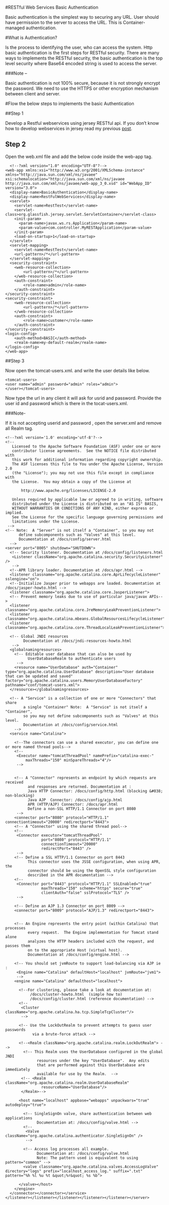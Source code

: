 
#RESTful Web Services Basic Authentication

Basic authentication is the simplest way to securing any URL. User should have permission to the server to access the URL. This is Container-managed authentication.

#What is Authentication?

Is the process to identifying the user, who can access the system. Http basic authentication is the first steps for RESTful security. There are many ways to implements the RESTful security, the basic authentication is the top level security where Base64 encoded string is used to access the server.

###Note –

Basic authentication is not 100% secure, because it is not strongly encrypt the password. We need to use the HTTPS or other encryption mechanism between client and server.

#Flow the below steps to implements the basic Authentication

##Step 1

Develop a Restful webservices using jersey RESTful api. If you don’t know how to develop webservices in jersey read my previous [post](http://javaant.com/restful-web-services-using-jersey/#.VbhuG_mqqkp).

## Step 2

Open the web.xml file and add the below code inside the web-app tag.
```
  <!--?xml version="1.0" encoding="UTF-8"?-->
<web-app xmlns:xsi="http://www.w3.org/2001/XMLSchema-instance" xmlns="http://java.sun.com/xml/ns/javaee" xsi:schemalocation="http://java.sun.com/xml/ns/javaee http://java.sun.com/xml/ns/javaee/web-app_3_0.xsd" id="WebApp_ID" version="3.0">
  <display-name>BasicAuthentication</display-name>
  <display-name>RestFulWebServices</display-name>
  <servlet>
    <servlet-name>RestTest</servlet-name>
    <servlet-class>org.glassfish.jersey.servlet.ServletContainer</servlet-class>
    <init-param>
      <param-name>javax.ws.rs.Application</param-name>
      <param-value>com.controller.MyRESTApplication</param-value>
    </init-param>
    <load-on-startup>1</load-on-startup>
  </servlet>
  <servlet-mapping>
    <servlet-name>RestTest</servlet-name>
    <url-pattern>/*</url-pattern>
  </servlet-mapping>
  <security-constraint>
    <web-resource-collection>
        <url-pattern>/*</url-pattern>
    </web-resource-collection>
    <auth-constraint>
        <role-name>admin</role-name>
    </auth-constraint>
</security-constraint>
<security-constraint>
    <web-resource-collection>
        <url-pattern>/*</url-pattern>
    </web-resource-collection>
    <auth-constraint>
        <role-name>customer</role-name>
    </auth-constraint>
</security-constraint>
<login-config>
    <auth-method>BASIC</auth-method>
    <realm-name>my-default-realm</realm-name>
</login-config>
</web-app>
```

##Step 3

Now open the tomcat-users.xml. and write the user details like below.

```
<tomcat-users>
<user name="admin" password="admin" roles="admin">
</user></tomcat-users>
```

Now type the url in any client it will ask for usrid and password. Provide the user id and password which is there in the tocat-users.xml.

###Note-

If it is not accepting userid and password , open the server.xml and remove all Realm tag.

```
<!--?xml version='1.0' encoding='utf-8'?-->
<!--
   Licensed to the Apache Software Foundation (ASF) under one or more
   contributor license agreements.  See the NOTICE file distributed with
   this work for additional information regarding copyright ownership.
   The ASF licenses this file to You under the Apache License, Version 2.0
   (the "License"); you may not use this file except in compliance with
   the License.  You may obtain a copy of the License at
 
       http://www.apache.org/licenses/LICENSE-2.0
 
   Unless required by applicable law or agreed to in writing, software
   distributed under the License is distributed on an "AS IS" BASIS,
   WITHOUT WARRANTIES OR CONDITIONS OF ANY KIND, either express or implied.
   See the License for the specific language governing permissions and
   limitations under the License.
 -->
<!-- Note:  A "Server" is not itself a "Container", so you may not
      define subcomponents such as "Valves" at this level.
      Documentation at /docs/config/server.html
  -->
<server port="8005" shutdown="SHUTDOWN">
  <!-- Security listener. Documentation at /docs/config/listeners.html
   <Listener className="org.apache.catalina.security.SecurityListener" />
   -->
  <!--APR library loader. Documentation at /docs/apr.html -->
  <listener classname="org.apache.catalina.core.AprLifecycleListener" sslengine="on">
  <!--Initialize Jasper prior to webapps are loaded. Documentation at /docs/jasper-howto.html -->
  <listener classname="org.apache.catalina.core.JasperListener">
  <!-- Prevent memory leaks due to use of particular java/javax APIs-->
  <listener classname="org.apache.catalina.core.JreMemoryLeakPreventionListener">
  <listener classname="org.apache.catalina.mbeans.GlobalResourcesLifecycleListener">
  <listener classname="org.apache.catalina.core.ThreadLocalLeakPreventionListener">

  <!-- Global JNDI resources
        Documentation at /docs/jndi-resources-howto.html
   -->
  <globalnamingresources>
    <!-- Editable user database that can also be used by
          UserDatabaseRealm to authenticate users
     -->
    <resource name="UserDatabase" auth="Container" type="org.apache.catalina.UserDatabase" description="User database that can be updated and saved" factory="org.apache.catalina.users.MemoryUserDatabaseFactory" pathname="conf/tomcat-users.xml">
  </resource></globalnamingresources>

  <!-- A "Service" is a collection of one or more "Connectors" that share
        a single "Container" Note:  A "Service" is not itself a "Container",
        so you may not define subcomponents such as "Valves" at this level.
        Documentation at /docs/config/service.html
    -->
  <service name="Catalina">

    <!--The connectors can use a shared executor, you can define one or more named thread pools-->
    <!--
     <Executor name="tomcatThreadPool" namePrefix="catalina-exec-"
         maxThreads="150" minSpareThreads="4"/>
     -->


    <!-- A "Connector" represents an endpoint by which requests are received
          and responses are returned. Documentation at :
          Java HTTP Connector: /docs/config/http.html (blocking &#038; non-blocking)
          Java AJP  Connector: /docs/config/ajp.html
          APR (HTTP/AJP) Connector: /docs/apr.html
          Define a non-SSL HTTP/1.1 Connector on port 8080
     -->
    <connector port="8080" protocol="HTTP/1.1" connectiontimeout="20000" redirectport="8443">
    <!-- A "Connector" using the shared thread pool-->
    <!--
     <Connector executor="tomcatThreadPool"
                port="8080" protocol="HTTP/1.1"
                connectionTimeout="20000"
                redirectPort="8443" />
     -->
    <!-- Define a SSL HTTP/1.1 Connector on port 8443
          This connector uses the JSSE configuration, when using APR, the
          connector should be using the OpenSSL style configuration
          described in the APR documentation -->
    <!--
     <Connector port="8443" protocol="HTTP/1.1" SSLEnabled="true"
                maxThreads="150" scheme="https" secure="true"
                clientAuth="false" sslProtocol="TLS" />
     -->

    <!-- Define an AJP 1.3 Connector on port 8009 -->
    <connector port="8009" protocol="AJP/1.3" redirectport="8443">


    <!-- An Engine represents the entry point (within Catalina) that processes
          every request.  The Engine implementation for Tomcat stand alone
          analyzes the HTTP headers included with the request, and passes them
          on to the appropriate Host (virtual host).
          Documentation at /docs/config/engine.html -->

    <!-- You should set jvmRoute to support load-balancing via AJP ie :
     <Engine name="Catalina" defaultHost="localhost" jvmRoute="jvm1">
     -->
    <engine name="Catalina" defaulthost="localhost">

      <!--For clustering, please take a look at documentation at:
           /docs/cluster-howto.html  (simple how to)
           /docs/config/cluster.html (reference documentation) -->
      <!--
       <Cluster className="org.apache.catalina.ha.tcp.SimpleTcpCluster"/>
       -->

      <!-- Use the LockOutRealm to prevent attempts to guess user passwords
            via a brute-force attack -->
      
      <!--<Realm className="org.apache.catalina.realm.LockOutRealm"> -->
        <!-- This Realm uses the UserDatabase configured in the global JNDI
              resources under the key "UserDatabase".  Any edits
              that are performed against this UserDatabase are immediately
              available for use by the Realm.  -->
       <!-- <Realm className="org.apache.catalina.realm.UserDatabaseRealm"
                resourceName="UserDatabase"/>
       </Realm>-->

      <host name="localhost" appbase="webapps" unpackwars="true" autodeploy="true">

        <!-- SingleSignOn valve, share authentication between web applications
              Documentation at: /docs/config/valve.html -->
        <!--
         <Valve className="org.apache.catalina.authenticator.SingleSignOn" />
         -->

        <!-- Access log processes all example.
              Documentation at: /docs/config/valve.html
              Note: The pattern used is equivalent to using pattern="common" -->
        <valve classname="org.apache.catalina.valves.AccessLogValve" directory="logs" prefix="localhost_access_log." suffix=".txt" pattern="%h %l %u %t &quot;%r&quot; %s %b">

      </valve></host>
    </engine>
  </connector></connector></service>
</listener></listener></listener></listener></listener></server>
```
